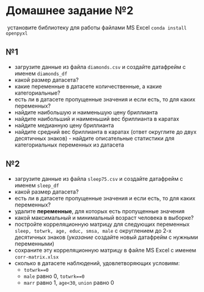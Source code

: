 # Домашнее задание №2

 установите библиотеку для работы файлами MS Excel `conda install openpyxl` 

## №1

- загрузите данные из файла `diamonds.csv` и создайте датафрейм с именем `diamonds_df`
- какой размер датасета?
- какие переменные в датасете количественные, а какие категориальные?
- есть ли в датасете пропущенные значения и если есть, то для каких переменных?
- найдите наибольшую и наименьшую цену бриллианта
- найдите наибольший и наименьший вес бриллианта в каратах
- найдите медианную цену бриллианта
- найдите средний вес бриллианта в каратах (ответ округлите до двух десятичных знаков)
- найдите описательные статистики для категориальных переменных из датасета

## №2

- загрузите данные из файла `sleep75.csv` и создайте датафрейм с именем `sleep_df`
- какой размер датасета?
- есть ли в датасете пропущенные значения и если есть, то для каких переменных?
- удалите **переменные**, для которых есть пропущенные значения
- какой максимальный и минимальный возраст человека в выборке?
- постройте корреляционную матрицу для следующих переменных `sleep, totwrk, age, educ, smsa, male` с округлением до 2-х десятичных знаков (*указание* создайте новый датафрейм с нужными переменными)
- сохраните эту корреляционную матрицу в файле MS Excel с именем `corr-matrix.xlsx`
- сколько в датасете наблюдений, удовлетворяющих условиям:
	* `totwrk==0`
	* `male` равно 0, `totwrk==0`
	* `marr` равно 1, `age<30`, `union` равно 0


